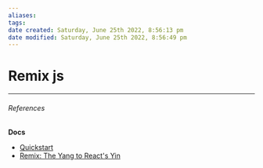 ```yaml
---
aliases: 
tags: 
date created: Saturday, June 25th 2022, 8:56:13 pm
date modified: Saturday, June 25th 2022, 8:56:49 pm
---
```


# Remix js

---

###### References

**Docs**

- [Quickstart](https://remix.run/docs/en/v1/tutorials/blogs)
- [Remix: The Yang to React's Yin](https://kentcdodds.com/blog/remix-the-yang-to-react-s-yin)